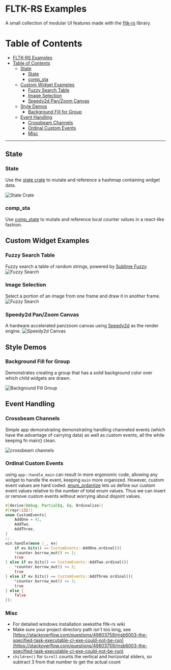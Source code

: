 # FLTK-RS Examples

A small collection of modular UI features made with the [fltk-rs](https://github.com/MoAlyousef/fltk-rs) library.

# Table of Contents

- [FLTK-RS Examples](#fltk-rs-examples)
- [Table of Contents](#table-of-contents)
  - [State](#state)
    - [State](#state-1)
    - [comp_sta](#comp_sta)
  - [Custom Widget Examples](#custom-widget-examples)
    - [Fuzzy Search Table](#fuzzy-search-table)
    - [Image Selection](#image-selection)
    - [Speedy2d Pan/Zoom Canvas](#speedy2d-panzoom-canvas)
  - [Style Demos](#style-demos)
    - [Background Fill for Group](#background-fill-for-group)
  - [Event Handling](#event-handling)
    - [Crossbeam Channels](#crossbeam-channels)
    - [Ordinal Custom Events](#ordinal-custom-events)
    - [Misc](#misc)

---

## State

### State

Use the [state crate](https://github.com/sergiobenitez/state) to mutate and reference a hashmap containing widget data.

![State Crate](./.github/images/state_counter.gif)

### comp_sta
Use [comp_state](https://github.com/rebo/comp_state) to mutate and reference local counter values in a react-like fashion. 

## Custom Widget Examples

### Fuzzy Search Table

Fuzzy search a table of random strings, powered by [Sublime Fuzzy](https://crates.io/crates/sublime_fuzzy).
![Fuzzy Search](./.github/images/fuzzy_search.png)

### Image Selection

Select a portion of an image from one frame and draw it in another frame.
![Fuzzy Search](./.github/images/image_select.png)

### Speedy2d Pan/Zoom Canvas

A hardware accelerated pan/zoom canvas using [Speedy2d](https://github.com/QuantumBadger/Speedy2D) as the render engine.
![Speedy2d Canvas](./.github/images/speedy2d_canvas.gif)

<!-- ![Speedy2d Canvas](./images/Speedy_2d_Pan_Zoom_Canvas.png) -->

## Style Demos

### Background Fill for Group

Demonstrates creating a group that has a solid background color over which child widgets are drawn.

![Background Fill Group](./.github/images/background_fill_group.PNG)

## Event Handling

### Crossbeam Channels

Simple app demonstrating demonstrating handling channeled events (which have the advantage of carrying data) as well as custom events, all the while keeping fn main() clean.

![crossbeam channels](./.github/images/crossbeam_channels.png)

### Ordinal Custom Events

using `app::handle_main` can result in more ergonomic code, allowing any widget to handle the event, keeping `main` more organized. However, custom event values are hard coded. [enum_ordanlize](https://docs.rs/enum-ordinalize/3.1.10/enum_ordinalize/) lets us define our custom event values relative to the number of total enum values. Thus we can insert or remove custom events without worrying about disjoint values.

```rust
#[derive(Debug, PartialEq, Eq, Ordinalize)]
#[repr(i32)]
enum CustomEvents{
    AddOne = 41,
    AddTwo,
    AddThree,
}
//..
win.handle(move |_, ev|
    if ev.bits() == CustomEvents::AddOne.ordinal(){
    *counter.borrow_mut() += 1;
    true
} else if ev.bits() == CustomEvents::AddTwo.ordinal(){
    *counter.borrow_mut() += 2;
    true
} else if ev.bits() == CustomEvents::AddThree.ordinal(){
    *counter.borrow_mut() += 3;
    true
} else {
    false
});

```

### Misc

- For detailed windows installation seeksthe fltk-rs wiki
- Make sure your project directory path isn't too long, see [https://stackoverflow.com/questions/49603759/msb6003-the-specified-task-executable-cl-exe-could-not-be-run](https://stackoverflow.com/questions/49603759/msb6003-the-specified-task-executable-cl-exe-could-not-be-run)
- `children()` for `Scroll` counts the vertical and horizontal sliders, so subtract 3 from that number to get the actual count
